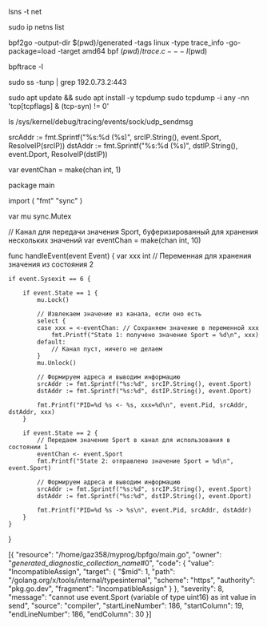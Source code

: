lsns -t net


sudo ip netns list


bpf2go -output-dir $(pwd)/generated -tags linux -type trace_info -go-package=load -target amd64 bpf $(pwd)/trace.c -- -I$(pwd)

bpftrace -l

sudo ss -tunp | grep 192.0.73.2:443


sudo apt update && sudo apt install -y tcpdump
sudo tcpdump -i any -nn 'tcp[tcpflags] & (tcp-syn) != 0'

ls /sys/kernel/debug/tracing/events/sock/udp_sendmsg


srcAddr := fmt.Sprintf("%s:%d (%s)", srcIP.String(), event.Sport, ResolveIP(srcIP))
dstAddr := fmt.Sprintf("%s:%d (%s)", dstIP.String(), event.Dport, ResolveIP(dstIP))


var eventChan = make(chan int, 1)


package main

import (
	"fmt"
	"sync"
)

var mu sync.Mutex

// Канал для передачи значения Sport, буферизированный для хранения нескольких значений
var eventChan = make(chan int, 10)

func handleEvent(event Event) {
	var xxx int // Переменная для хранения значения из состояния 2

	if event.Sysexit == 6 {

		if event.State == 1 {
			mu.Lock()

			// Извлекаем значение из канала, если оно есть
			select {
			case xxx = <-eventChan: // Сохраняем значение в переменной xxx
				fmt.Printf("State 1: получено значение Sport = %d\n", xxx)
			default:
				// Канал пуст, ничего не делаем
			}
			mu.Unlock()

			// Формируем адреса и выводим информацию
			srcAddr := fmt.Sprintf("%s:%d", srcIP.String(), event.Sport)
			dstAddr := fmt.Sprintf("%s:%d", dstIP.String(), event.Dport)

			fmt.Printf("PID=%d %s <- %s, xxx=%d\n", event.Pid, srcAddr, dstAddr, xxx)
		}

		if event.State == 2 {
			// Передаем значение Sport в канал для использования в состоянии 1
			eventChan <- event.Sport
			fmt.Printf("State 2: отправлено значение Sport = %d\n", event.Sport)

			// Формируем адреса и выводим информацию
			srcAddr := fmt.Sprintf("%s:%d", srcIP.String(), event.Sport)
			dstAddr := fmt.Sprintf("%s:%d", dstIP.String(), event.Dport)

			fmt.Printf("PID=%d %s -> %s\n", event.Pid, srcAddr, dstAddr)
		}
	}
}





[{
	"resource": "/home/gaz358/myprog/bpfgo/main.go",
	"owner": "_generated_diagnostic_collection_name_#0",
	"code": {
		"value": "IncompatibleAssign",
		"target": {
			"$mid": 1,
			"path": "/golang.org/x/tools/internal/typesinternal",
			"scheme": "https",
			"authority": "pkg.go.dev",
			"fragment": "IncompatibleAssign"
		}
	},
	"severity": 8,
	"message": "cannot use event.Sport (variable of type uint16) as int value in send",
	"source": "compiler",
	"startLineNumber": 186,
	"startColumn": 19,
	"endLineNumber": 186,
	"endColumn": 30
}]















